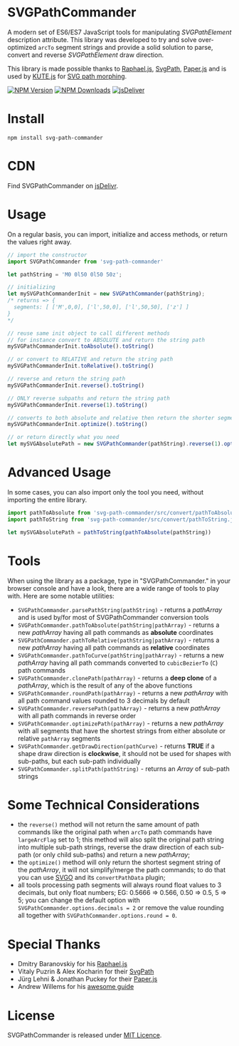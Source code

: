 # SVGPathCommander
A modern set of ES6/ES7 JavaScript tools for manipulating *SVGPathElement* description attribute. This library was developed to try and solve over-optimized `arcTo` segment strings and provide a solid solution to parse, convert and reverse *SVGPathElement* draw direction.

This library is made possible thanks to [Raphael.js](https://dmitrybaranovskiy.github.io/raphael/), [SvgPath](https://github.com/fontello/svgpath), [Paper.js](https://github.com/paperjs/paper.js/) and is used by [KUTE.js](https://github.com/thednp/kute.js) for [SVG path morphing](https://thednp.github.io/kute.js/svgCubicMorph.html).

[![NPM Version](https://img.shields.io/npm/v/svg-path-commander.svg?style=flat-square)](https://www.npmjs.com/package/svg-path-commander)
[![NPM Downloads](https://img.shields.io/npm/dm/svg-path-commander.svg?style=flat-square)](http://npm-stat.com/charts.html?svg-path-commander)
[![jsDeliver](https://data.jsdelivr.com/v1/package/npm/svg-path-commander/badge)](https://www.jsdelivr.com/package/npm/svg-path-commander)

# Install

```
npm install svg-path-commander
```

# CDN

Find SVGPathCommander on [jsDelivr](https://www.jsdelivr.com/package/npm/svg-path-commander).

# Usage

On a regular basis, you can import, initialize and access methods, or return the values right away.

```js
// import the constructor
import SVGPathCommander from 'svg-path-commander'

let pathString = 'M0 0l50 0l50 50z';

// initializing
let mySVGPathCommanderInit = new SVGPathCommander(pathString);
/* returns => {
  segments: [ ['M',0,0], ['l',50,0], ['l',50,50], ['z'] ]
}
*/

// reuse same init object to call different methods
// for instance convert to ABSOLUTE and return the string path
mySVGPathCommanderInit.toAbsolute().toString()

// or convert to RELATIVE and return the string path
mySVGPathCommanderInit.toRelative().toString()

// reverse and return the string path
mySVGPathCommanderInit.reverse().toString()

// ONLY reverse subpaths and return the string path
mySVGPathCommanderInit.reverse(1).toString()

// converts to both absolute and relative then return the shorter segment string
mySVGPathCommanderInit.optimize().toString()

// or return directly what you need
let mySVGAbsolutePath = new SVGPathCommander(pathString).reverse(1).optimize().toString()
```

# Advanced Usage

In some cases, you can also import only the tool you need, without importing the entire library.

```js
import pathToAbsolute from 'svg-path-commander/src/convert/pathToAbsolute.js'
import pathToString from 'svg-path-commander/src/convert/pathToString.js'

let mySVGAbsolutePath = pathToString(pathToAbsolute(pathString))
```

# Tools
When using the library as a package, type in "SVGPathCommander." in your browser console and have a look, there are a wide range of tools to play with. Here are some notable utilities:

* `SVGPathCommander.parsePathString(pathString)` - returns a *pathArray* and is used by/for most of SVGPathCommander conversion tools
* `SVGPathCommander.pathToAbsolute(pathString|pathArray)` - returns a new *pathArray* having all path commands as **absolute** coordinates
* `SVGPathCommander.pathToRelative(pathString|pathArray)` - returns a new *pathArray* having all path commands as **relative** coordinates
* `SVGPathCommander.pathToCurve(pathString|pathArray)` - returns a new *pathArray* having all path commands converted to `cubicBezierTo` (`C`) path commands
* `SVGPathCommander.clonePath(pathArray)` - returns a **deep clone** of a *pathArray*, which is the result of any of the above functions
* `SVGPathCommander.roundPath(pathArray)` - returns a new *pathArray* with all path command values rounded to 3 decimals by default
* `SVGPathCommander.reversePath(pathArray)` - returns a new *pathArray* with all path commands in reverse order
* `SVGPathCommander.optimizePath(pathArray)` - returns a new *pathArray* with all segments that have the shortest strings from either absolute or relative `pathArray` segments
* `SVGPathCommander.getDrawDirection(pathCurve)` - returns **TRUE** if a shape draw direction is **clockwise**, it should not be used for shapes with sub-paths, but each sub-path individually
* `SVGPathCommander.splitPath(pathString)` - returns an *Array* of sub-path strings

# Some Technical Considerations
* the `reverse()` method will not return the same amount of path commands like the original path when `arcTo` path commands have `largeArcFlag` set to 1; this method will also split the original path string into multiple sub-path strings, reverse the draw direction of each sub-path (or only child sub-paths) and return a new *pathArray*;
* the `optimize()` method will only return the shortest segment string of the *pathArray*, it will not simplify/merge the path commands; to do that you can use [SVGO](https://github.com/svg/svgo) and its `convertPathData` plugin;
* all tools processing path segments will always round float values to 3 decimals, but only float numbers; EG: 0.5666 => 0.566, 0.50 => 0.5, 5 => 5; you can change the default option with `SVGPathCommander.options.decimals = 2` or remove the value rounding all together with `SVGPathCommander.options.round = 0`.


# Special Thanks

* Dmitry Baranovskiy for his [Raphael.js](https://dmitrybaranovskiy.github.io/raphael/)
* Vitaly Puzrin & Alex Kocharin for their [SvgPath](https://github.com/fontello/svgpath)
* Jürg Lehni & Jonathan Puckey for their [Paper.js](https://github.com/paperjs/paper.js/)
* Andrew Willems for his [awesome guide](https://stackoverflow.com/users/5218951/andrew-willems)

# License
SVGPathCommander is released under [MIT Licence](https://github.com/thednp/svg-path-commander/blob/master/LICENSE).